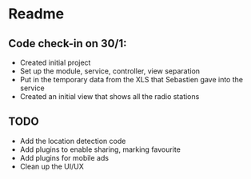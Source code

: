 # Readme

## Code check-in on 30/1:
+ Created initial project
+ Set up the module, service, controller, view separation
+ Put in the temporary data from the XLS that Sebastien gave into the service
+ Created an initial view that shows all the radio stations

## TODO
+ Add the location detection code
+ Add plugins to enable sharing, marking favourite
+ Add plugins for mobile ads
+ Clean up the UI/UX